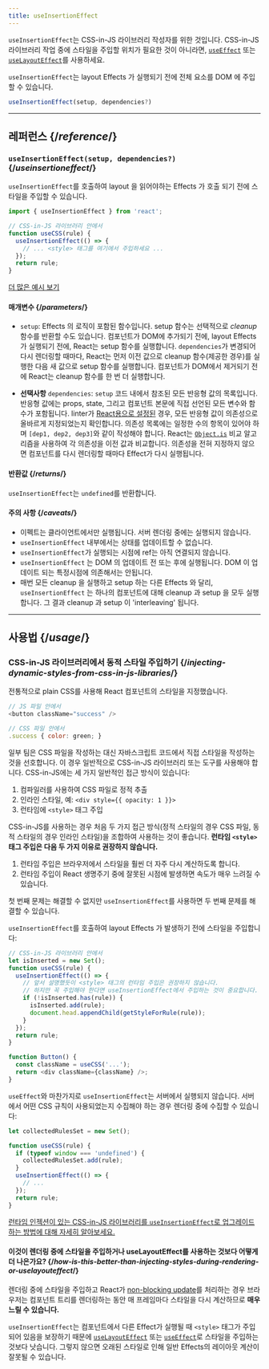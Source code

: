 ```yaml
---
title: useInsertionEffect
---
```


<Pitfall>

`useInsertionEffect`는 CSS-in-JS 라이브러리 작성자를 위한 것입니다. CSS-in-JS 라이브러리 작업 중에 스타일을 주입할 위치가 필요한 것이 아니라면, [`useEffect`](/reference/react/useEffect) 또는 [`useLayoutEffect`](/reference/react/useLayoutEffect)를 사용하세요.

</Pitfall>

<Intro>

`useInsertionEffect`는 layout Effects 가 실행되기 전에 전체 요소를 DOM 에 주입 할 수 있습니다.

```js
useInsertionEffect(setup, dependencies?)
```

</Intro>

<InlineToc />

---

## 레퍼런스 {/*reference*/}

### `useInsertionEffect(setup, dependencies?)` {/*useinsertioneffect*/}

`useInsertionEffect`를 호출하여 layout 을 읽어야하는 Effects 가 호출 되기 전에 스타일을 주입할 수 있습니다.

```js
import { useInsertionEffect } from 'react';

// CSS-in-JS 라이브러리 안에서
function useCSS(rule) {
  useInsertionEffect(() => {
    // ... <style> 태그를 여기에서 주입하세요 ...
  });
  return rule;
}
```

[더 많은 예시 보기](#usage)

#### 매개변수 {/*parameters*/}

* `setup`: Effects 의 로직이 포함된 함수입니다. setup 함수는 선택적으로 *cleanup* 함수를 반환할 수도 있습니다. 컴포넌트가 DOM에 추가되기 전에, layout Effects 가 실행되기 전에, React는 setup 함수를 실행합니다. `dependencies`가 변경되어 다시 렌더링할 때마다, React는 먼저 이전 값으로 cleanup 함수(제공한 경우)를 실행한 다음 새 값으로 setup 함수를 실행합니다. 컴포넌트가 DOM에서 제거되기 전에 React는 cleanup 함수를 한 번 더 실행합니다.
 
* **선택사항** `dependencies`: `setup` 코드 내에서 참조된 모든 반응형 값의 목록입니다. 반응형 값에는 props, state, 그리고 컴포넌트 본문에 직접 선언된 모든 변수와 함수가 포함됩니다. linter가 [React용으로 설정된](/learn/editor-setup#linting) 경우, 모든 반응형 값이 의존성으로 올바르게 지정되었는지 확인합니다. 의존성 목록에는 일정한 수의 항목이 있어야 하며 `[dep1, dep2, dep3]`와 같이 작성해야 합니다. React는 [`Object.is`](https://developer.mozilla.org/en-US/docs/Web/JavaScript/Reference/Global_Objects/Object/is) 비교 알고리즘을 사용하여 각 의존성을 이전 값과 비교합니다. 의존성을 전혀 지정하지 않으면 컴포넌트를 다시 렌더링할 때마다 Effect가 다시 실행됩니다.

#### 반환값 {/*returns*/}

`useInsertionEffect`는 `undefined`를 반환합니다.

#### 주의 사항 {/*caveats*/}

* 이펙트는 클라이언트에서만 실행됩니다. 서버 렌더링 중에는 실행되지 않습니다.
* `useInsertionEffect` 내부에서는 상태를 업데이트할 수 없습니다.
* `useInsertionEffect`가 실행되는 시점에 ref는 아직 연결되지 않습니다.
* `useInsertionEffect` 는 DOM 의 업데이트 전 또는 후에 실행됩니다. DOM 이 업데이트 되는 특정시점에 의존해서는 안됩니다.
* 매번 모든 cleanup 을 실행하고 setup 하는 다른 Effects 와 달리, `useInsertionEffect` 는 하나의 컴포넌트에 대해 cleanup 과 setup 을 모두 실행합니다. 그 결과 cleanup 과 setup 이 'interleaving' 됩니다.

---

## 사용법 {/*usage*/}

### CSS-in-JS 라이브러리에서 동적 스타일 주입하기 {/*injecting-dynamic-styles-from-css-in-js-libraries*/}

전통적으로 plain CSS를 사용해 React 컴포넌트의 스타일을 지정했습니다.

```js
// JS 파일 안에서
<button className="success" />

// CSS 파일 안에서
.success { color: green; }
```

일부 팀은 CSS 파일을 작성하는 대신 자바스크립트 코드에서 직접 스타일을 작성하는 것을 선호합니다. 이 경우 일반적으로 CSS-in-JS 라이브러리 또는 도구를 사용해야 합니다. CSS-in-JS에는 세 가지 일반적인 접근 방식이 있습니다:

1. 컴파일러를 사용하여 CSS 파일로 정적 추출
2. 인라인 스타일, 예: `<div style={{ opacity: 1 }}>`
3. 런타임에 `<style>` 태그 주입

CSS-in-JS를 사용하는 경우 처음 두 가지 접근 방식(정적 스타일의 경우 CSS 파일, 동적 스타일의 경우 인라인 스타일)을 조합하여 사용하는 것이 좋습니다. **런타임 `<style>` 태그 주입은 다음 두 가지 이유로 권장하지 않습니다.**

1. 런타임 주입은 브라우저에서 스타일을 훨씬 더 자주 다시 계산하도록 합니다.
2. 런타임 주입이 React 생명주기 중에 잘못된 시점에 발생하면 속도가 매우 느려질 수 있습니다.

첫 번째 문제는 해결할 수 없지만 `useInsertionEffect`를 사용하면 두 번째 문제를 해결할 수 있습니다.

`useInsertionEffect`를 호출하여 layout Effects 가 발생하기 전에 스타일을 주입합니다:

```js {4-11}
// CSS-in-JS 라이브러리 안에서
let isInserted = new Set();
function useCSS(rule) {
  useInsertionEffect(() => {
    // 앞서 설명했듯이 <style> 태그의 런타임 주입은 권장하지 않습니다.
    // 하지만 꼭 주입해야 한다면 useInsertionEffect에서 주입하는 것이 중요합니다.
    if (!isInserted.has(rule)) {
      isInserted.add(rule);
      document.head.appendChild(getStyleForRule(rule));
    }
  });
  return rule;
}

function Button() {
  const className = useCSS('...');
  return <div className={className} />;
}
```

`useEffect`와 마찬가지로 `useInsertionEffect`는 서버에서 실행되지 않습니다. 서버에서 어떤 CSS 규칙이 사용되었는지 수집해야 하는 경우 렌더링 중에 수집할 수 있습니다:

```js {1,4-6}
let collectedRulesSet = new Set();

function useCSS(rule) {
  if (typeof window === 'undefined') {
    collectedRulesSet.add(rule);
  }
  useInsertionEffect(() => {
    // ...
  });
  return rule;
}
```

[런타임 인젝션이 있는 CSS-in-JS 라이브러리를 `useInsertionEffect`로 업그레이드하는 방법에 대해 자세히 알아보세요.](https://github.com/reactwg/react-18/discussions/110)

<DeepDive>

#### 이것이 렌더링 중에 스타일을 주입하거나 useLayoutEffect를 사용하는 것보다 어떻게 더 나은가요? {/*how-is-this-better-than-injecting-styles-during-rendering-or-uselayouteffect*/}

렌더링 중에 스타일을 주입하고 React가 [non-blocking update](/reference/react/useTransition#marking-a-state-update-as-non-blocking-transition)를 처리하는 경우 브라우저는 컴포넌트 트리를 렌더링하는 동안 매 프레임마다 스타일을 다시 계산하므로 **매우 느릴 수 있습니다.**

`useInsertionEffect`는 컴포넌트에서 다른 Effect가 실행될 때 `<style>` 태그가 주입되어 있음을 보장하기 때문에 [`useLayoutEffect`](/reference/react/useLayoutEffect) 또는 [`useEffect`](/reference/react/useEffect)로 스타일을 주입하는 것보다 낫습니다. 그렇지 않으면 오래된 스타일로 인해 일반 Effects의 레이아웃 계산이 잘못될 수 있습니다.

</DeepDive>
